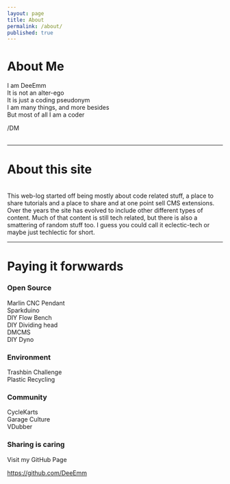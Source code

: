 ```yaml
---
layout: page
title: About
permalink: /about/
published: true
---
```


# About Me

I am DeeEmm  
It is not an alter-ego  
It is just a coding pseudonym  
I am many things, and more besides   
But most of all I am a coder  

/DM  
<br>

---
# About this site
<br>
This web-log started off being mostly about code related stuff, a place to share tutorials and a place to share and at one point sell CMS extensions. Over the years the site has evolved to include other different types of content. Much of that content is still tech related, but there is also a smattering of random stuff too. I guess you could call it eclectic-tech or maybe just techlectic for short.
<br>

---
# Paying it forwwards



### Open Source
Marlin CNC Pendant  
Sparkduino  
DIY Flow Bench   
DIY Dividing head  
DMCMS  
DIY Dyno  


### Environment 
Trashbin Challenge  
Plastic Recycling  


### Community
CycleKarts  
Garage Culture  
VDubber  


### Sharing is caring
 
Visit my GitHub Page


<a href="https://github.com/DeeEmm">https://github.com/DeeEmm</a>
